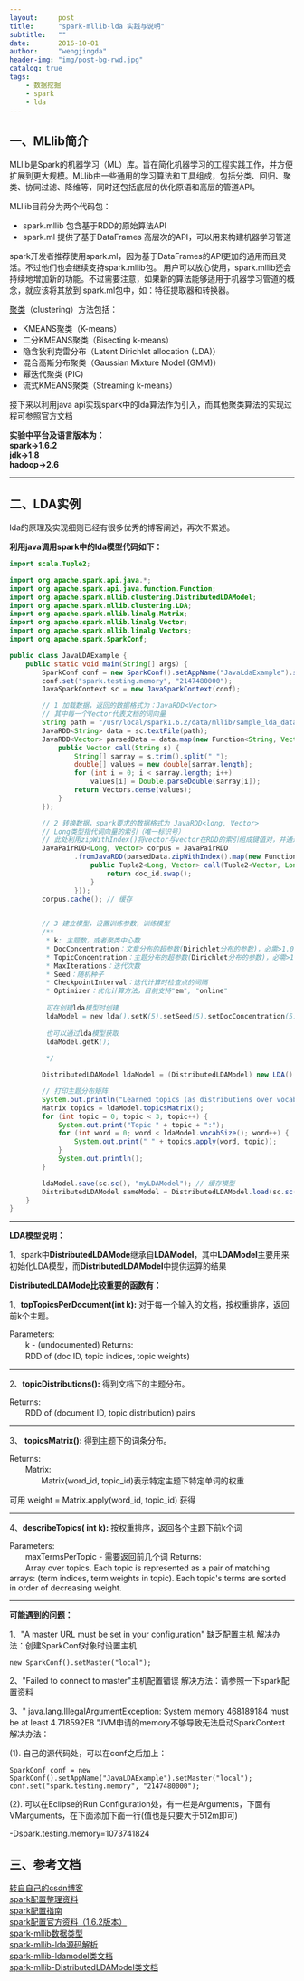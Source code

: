 ```yaml
---
layout:     post
title:      "spark-mllib-lda 实践与说明"
subtitle:   ""
date:       2016-10-01 
author:     "wengjingda"
header-img: "img/post-bg-rwd.jpg"
catalog: true
tags:
    - 数据挖掘
    - spark
	- lda
---
```



一、MLlib简介
---------

MLlib是Spark的机器学习（ML）库。旨在简化机器学习的工程实践工作，并方便扩展到更大规模。MLlib由一些通用的学习算法和工具组成，包括分类、回归、聚类、协同过滤、降维等，同时还包括底层的优化原语和高层的管道API。

MLllib目前分为两个代码包：

 - spark.mllib 包含基于RDD的原始算法API
 - spark.ml 提供了基于DataFrames 高层次的API，可以用来构建机器学习管道

spark开发者推荐使用spark.ml，因为基于DataFrames的API更加的通用而且灵活。不过他们也会继续支持spark.mllib包。 用户可以放心使用，spark.mllib还会持续地增加新的功能。不过需要注意，如果新的算法能够适用于机器学习管道的概念，就应该将其放到 spark.ml包中，如：特征提取器和转换器。

[聚类](http://spark.apache.org/docs/1.6.2/mllib-clustering.html)（clustering）方法包括：
 - KMEANS聚类（K-means）
 - 二分KMEANS聚类（Bisecting k-means）
 - 隐含狄利克雷分布（Latent Dirichlet allocation (LDA)）
 - 混合高斯分布聚类（Gaussian Mixture Model (GMM)）
 - 幂迭代聚类 (PIC)
 - 流式KMEANS聚类（Streaming k-means）

接下来以利用java api实现spark中的lda算法作为引入，而其他聚类算法的实现过程可参照官方文档

**实验中平台及语言版本为：**  
**spark->1.6.2**  
**jdk->1.8**  
**hadoop->2.6**  

-------------------


二、LDA实例
---------

lda的原理及实现细则已经有很多优秀的博客阐述，再次不累述。

**利用java调用spark中的lda模型代码如下：**

``` java
import scala.Tuple2;

import org.apache.spark.api.java.*;
import org.apache.spark.api.java.function.Function;
import org.apache.spark.mllib.clustering.DistributedLDAModel;
import org.apache.spark.mllib.clustering.LDA;
import org.apache.spark.mllib.linalg.Matrix;
import org.apache.spark.mllib.linalg.Vector;
import org.apache.spark.mllib.linalg.Vectors;
import org.apache.spark.SparkConf;

public class JavaLDAExample {
	public static void main(String[] args) {
		SparkConf conf = new SparkConf().setAppName("JavaLdaExample").setMaster("local");
		conf.set("spark.testing.memory", "2147480000");
		JavaSparkContext sc = new JavaSparkContext(conf);

		// 1 加载数据，返回的数据格式为：JavaRDD<Vector>
		// 其中每一个Vector代表文档的词向量
		String path = "/usr/local/spark1.6.2/data/mllib/sample_lda_data.txt";
		JavaRDD<String> data = sc.textFile(path);
		JavaRDD<Vector> parsedData = data.map(new Function<String, Vector>() {
			public Vector call(String s) {
				String[] sarray = s.trim().split(" ");
				double[] values = new double[sarray.length];
				for (int i = 0; i < sarray.length; i++)
					values[i] = Double.parseDouble(sarray[i]);
				return Vectors.dense(values);
			}
		});

		// 2 转换数据，spark要求的数据格式为 JavaRDD<long, Vector>
		// Long类型指代词向量的索引（唯一标识号）
		// 此处利用zipWithIndex()将vector与vector在RDD的索引组成键值对，并通过swap()调转索引及词向量
		JavaPairRDD<Long, Vector> corpus = JavaPairRDD
				.fromJavaRDD(parsedData.zipWithIndex().map(new Function<Tuple2<Vector, Long>, Tuple2<Long, Vector>>() {
					public Tuple2<Long, Vector> call(Tuple2<Vector, Long> doc_id) {
						return doc_id.swap();
					}
				}));
		corpus.cache(); // 缓存

		
		// 3 建立模型，设置训练参数，训练模型
		/**
		 * k: 主题数，或者聚类中心数 
		 * DocConcentration：文章分布的超参数(Dirichlet分布的参数)，必需>1.0
		 * TopicConcentration：主题分布的超参数(Dirichlet分布的参数)，必需>1.0 
		 * MaxIterations：迭代次数
		 * Seed：随机种子 
		 * CheckpointInterval：迭代计算时检查点的间隔
		 * Optimizer：优化计算方法，目前支持"em", "online"
		 
		 可在创建lda模型时创建
		 ldaModel = new lda().setK(5).setSeed(5).setDocConcentration(5);
		 
		 也可以通过lda模型获取
		 ldaModel.getK();
		 
		 */

		DistributedLDAModel ldaModel = (DistributedLDAModel) new LDA().setK(3).run(corpus);

		// 打印主题分布矩阵
		System.out.println("Learned topics (as distributions over vocab of " + ldaModel.vocabSize() + " words):");
		Matrix topics = ldaModel.topicsMatrix();
		for (int topic = 0; topic < 3; topic++) {
			System.out.print("Topic " + topic + ":");
			for (int word = 0; word < ldaModel.vocabSize(); word++) {
				System.out.print(" " + topics.apply(word, topic));
			}
			System.out.println();
		}

		ldaModel.save(sc.sc(), "myLDAModel"); // 缓存模型
		DistributedLDAModel sameModel = DistributedLDAModel.load(sc.sc(), "myLDAModel"); // 读取模型
	}
}
```

---
**LDA模型说明：**

 1、spark中**DistributedLDAMode**继承自**LDAModel**，其中**LDAModel**主要用来初始化LDA模型，而**DistributedLDAModel**中提供运算的结果

**DistributedLDAMode比较重要的函数有：**

1、**topTopicsPerDocument(int k):**
对于每一个输入的文档，按权重排序，返回前k个主题。

Parameters:  
　　k - (undocumented)
Returns:  
　　RDD of (doc ID, topic indices, topic weights)

---
2、**topicDistributions():**
得到文档下的主题分布。

Returns:  
　　RDD of (document ID, topic distribution) pairs

---
3、 	**topicsMatrix():**
得到主题下的词条分布。

Returns:  
　　Matrix:  
　　　　Matrix(word_id, topic_id)表示特定主题下特定单词的权重

可用 weight = Matrix.apply(word_id, topic_id) 获得

 ---
 4、**describeTopics( int k):**
 按权重排序，返回各个主题下前k个词
 
Parameters:  
 　　maxTermsPerTopic - 需要返回前几个词
Returns:  
　　Array over topics. Each topic is represented as a pair of matching arrays: (term indices, term weights in topic). Each topic's terms are sorted in order of decreasing weight.

---
**可能遇到的问题：**

1、"A master URL must be set in your configuration" 缺乏配置主机
解决办法：创建SparkConf对象时设置主机 

```
new SparkConf().setMaster("local");
```

2、"Failed to connect to master"主机配置错误
解决方法：请参照一下spark配置资料

3、" java.lang.IllegalArgumentException: System memory 468189184 must be at least 4.718592E8 "JVM申请的memory不够导致无法启动SparkContext
解决办法：

(1). 自己的源代码处，可以在conf之后加上：

    SparkConf conf = new SparkConf().setAppName("JavaLDAExample").setMaster("local");
	conf.set("spark.testing.memory", "2147480000");

(2). 可以在Eclipse的Run Configuration处，有一栏是Arguments，下面有VMarguments，在下面添加下面一行(值也是只要大于512m即可)

-Dspark.testing.memory=1073741824

三、参考文档
-------

[转自自己的csdn博客](http://blog.csdn.net/csdn595075652/article/details/52718467)   
[spark配置整理资料](http://blog.csdn.net/baiyangfu_love/article/details/40537087)  
[spark配置指南](http://www.open-open.com/lib/view/open1418265814995.html)  
[spark配置官方资料（1.6.2版本）](http://spark.apache.org/docs/1.6.2/configuration.html)  
[spark-mllib数据类型](http://www.itnose.net/detail/6431042.html)  
[spark-mllib-lda源码解析](http://blog.csdn.net/sunbow0/article/details/47662603)  
[spark-mllib-ldamodel类文档](http://spark.apache.org/docs/1.6.2/api/java/org/apache/spark/mllib/clustering/LDA.html)  
[spark-mllib-DistributedLDAModel类文档](http://spark.apache.org/docs/1.6.2/api/java/org/apache/spark/mllib/clustering/DistributedLDAModel.html#topicsMatrix%28%29)  

